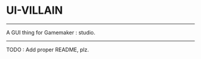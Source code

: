 # UI-VILLAIN
---------------------------
A GUI thing for Gamemaker : studio.





---------------------------
TODO : Add proper README, plz.
